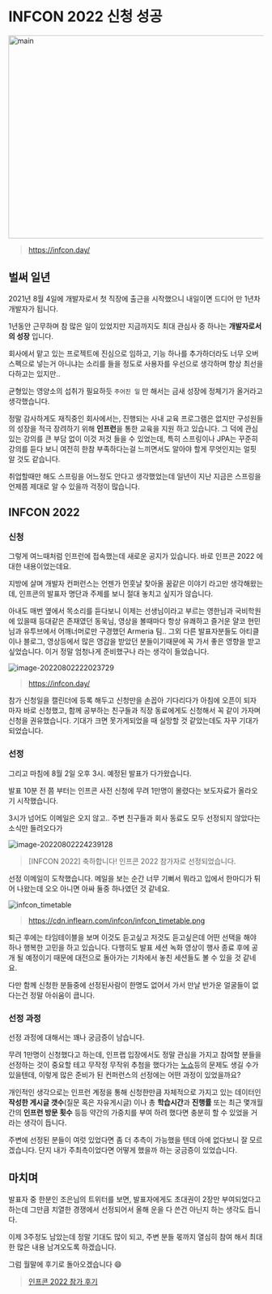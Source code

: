 # INFCON 2022 신청 성공

<img src="https://raw.githubusercontent.com/Shane-Park/mdblog/main/devlife/infcon2022.assets/image-20220802215602013.png" width=750 height=400 alt=main>

> https://infcon.day/

## 벌써 일년

2021년 8월 4일에 개발자로서 첫 직장에 출근을 시작했으니 내일이면 드디어 만 1년차 개발자가 됩니다.  

1년동안 근무하며 참 많은 일이 있었지만 지금까지도 최대 관심사 중 하나는 **개발자로서의 성장** 입니다. 

회사에서 맡고 있는 프로젝트에 진심으로 임하고, 기능 하나를 추가하더라도 너무 오버스펙으로 넣는거 아니냐는 소리를 들을 정도로 사용자를 우선으로 생각하며 항상 최선을 다하고는 있지만..

균형있는 영양소의 섭취가 필요하듯 `주어진 일` 만 해서는 금새 성장에 정체기가 올거라고 생각했습니다.

  

정말 감사하게도 재직중인 회사에서는, 진행되는 사내 교육 프로그램은 없지만 구성원들의 성장을 적극 장려하기 위해 **인프런**을 통한 교육을 지원 하고 있습니다. 그 덕에 관심있는 강의를 큰 부담 없이 이것 저것 들을 수 있었는데, 특히 스프링이나 JPA는 꾸준히 강의를 듣다 보니 여전히 한참 부족하다는걸 느끼면서도 알아야 할게 무엇인지는 얼핏 알 것도 같습니다. 

취업할때만 해도 스프링을 어느정도 안다고 생각했었는데 일년이 지난 지금은 스프링을 언제쯤 제대로 알 수 있을까 걱정이 많습니다.

## INFCON 2022

### 신청

그렇게 여느때처럼 인프런에 접속했는데 새로운 공지가 있습니다. 바로 인프콘 2022 에 대한 내용이었는데요.

지방에 살며 개발자 컨퍼런스는 언젠가 먼훗날 찾아올 꿈같은 이야기 라고만 생각해왔는데, 인프콘의 발표자 명단과 주제를 보니 절대 놓치고 싶지가 않습니다.

아내도 매번 옆에서 목소리를 듣다보니 이제는 선생님이라고 부르는 영한님과 국비학원에 있을때 등대같은 존재였던 동욱님, 영상을 볼때마다 항상 유쾌하고 즐거운 얄코 현민님과 유투브에서 어깨너머로만 구경했던 Armeria 팀.. 그외 다른 발표자분들도 아티클이나 블로그, 영상등에서 많은 영감을 받았던 분들이기때문에 꼭 가서 좋은 영향을 받고 싶었습니다. 이거 정말 엄청나게 준비했구나 라는 생각이 들었습니다.

![image-20220802222023729](https://raw.githubusercontent.com/Shane-Park/mdblog/main/devlife/infcon2022.assets/image-20220802222023729.png)

> https://infcon.day/

참가 신청일을 캘린더에 등록 해두고 신청만을 손꼽아 기다리다가 아침에 오픈이 되자 마자 바로 신청했고, 함께 공부하는 친구들과 직장 동료에게도 신청해서 꼭 같이 가자며 신청을 권유했습니다. 기대가 크면 못가게되었을 때 실망할 것 같았는데도 자꾸 기대가 되었습니다.

### 선정

그리고 마침에 8월 2일 오후 3시. 예정된 발표가 다가왔습니다. 

발표 10분 전 쯤 부터는 인프콘 사전 신청에 무려 1만명이 몰렸다는 보도자료가 올라오기 시작했습니다.

3시가 넘어도 이메일은 오지 않고.. 주변 친구들과 회사 동료도 모두 선정되지 않았다는 소식만 들려오다가

![image-20220802224239128](https://raw.githubusercontent.com/Shane-Park/mdblog/main/devlife/infcon2022.assets/image-20220802224239128.png)

>  [INFCON 2022] 축하합니다! 인프콘 2022 참가자로 선정되었습니다. 

선정 이메일이 도착했습니다. 메일을 보는 순간 너무 기뻐서 뭐라고 입에서 한마디가 튀어 나왔는데 오오 아니면 아싸 둘중 하나였던 것 같네요.

![infcon_timetable](https://raw.githubusercontent.com/Shane-Park/mdblog/main/devlife/infcon2022.assets/infcon_timetable.png)

> https://cdn.inflearn.com/infcon/infcon_timetable.png

퇴근 후에는 타임테이블을 보며 이것도 듣고싶고 저것도 듣고싶은데 어떤 선택을 해야 하나 행복한 고민을 하고 있습니다. 다행히도 발표 세션 녹화 영상이 행사 종료 후에 공개 될 예정이기 때문에 대전으로 돌아가는 기차에서 놓친 세션들도 볼 수 있을 것 같네요.

다만 함께 신청한 분들중에 선정된사람이 한명도 없어서 가서 만날 반가운 얼굴들이 없다는건 정말 아쉬움이 큽니다.

### 선정 과정

선정 과정에 대해서는 꽤나 궁금증이 남습니다. 

무려 1만명이 신청했다고 하는데, 인프랩 입장에서도 정말 관심을 가지고 참여할 분들을 선정하는 것이 중요할 테고 무작정 무작위 추첨을 했다가는 <u>노쇼</u>등의 문제도 생길 수가 있을텐데, 이렇게 많은 준비가 된 컨퍼런스의 선정에는 어떤 과정이 있었을까요?

개인적인 생각으로는 인프런 계정을 통해 신청한만큼 자체적으로 가지고 있는 데이터인 **작성한 게시글 갯수**(질문 혹은 자유게시글) 이나 총 **학습시간**과 **진행률** 또는 최근 몇개월간의 **인프런 방문 횟수** 등등 약간의 가중치를 부여 하려 했다면 충분히 할 수 있었을 거라는 생각이 듭니다.

주변에 선정된 분들이 여럿 있었다면 좀 더 추측이 가능했을 텐데 아에 없다보니 잘 모르겠습니다. 단지 내가 주최측이었다면 어떻게 했을까 하는 궁금증이 있었습니다.

## 마치며

발표자 중 한분인 조은님의 트위터를 보면, 발표자에게도 초대권이 2장만 부여되었다고 하는데 그만큼 치열한 경쟁에서 선정되어서 올해 운을 다 쓴건 아닌지 하는 생각도 듭니다. 

이제 3주정도 남았는데 정말 기대도 많이 되고, 주변 분들 몫까지 열심히 참여 해서 최대한 많은 내용 남겨오도록 하겠습니다.

그럼 월말에 후기로 돌아오겠습니다 😄    

> [인프콘 2022 참가 후기](https://shanepark.tistory.com/409)